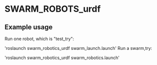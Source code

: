 # SWARM_ROBOTS_urdf

## Example usage

Run one robot, which is "test_try":

'roslaunch swarm_robotics_urdf swarm_launch.launch'
Run a swarm,try:

'roslaunch swarm_robotics_urdf swarm_robotics.launch'

    
